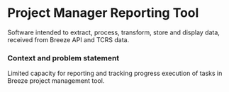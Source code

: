 # Project Manager Reporting Tool
Software intended to extract, process, transform, store and display data, received from Breeze API and TCRS data.

### Context and problem statement
Limited capacity for reporting and tracking progress execution of tasks in Breeze project management tool.
